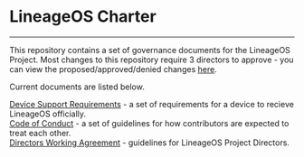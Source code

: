 # LineageOS Charter
---

This repository contains a set of governance documents for the LineageOS Project. Most changes to this repository require 3 directors to approve - you can view the proposed/approved/denied changes [here](https://review.lineageos.org/#/q/project:LineageOS/charter).

Current documents are listed below.

[Device Support Requirements](device-support-requirements.md) - a set of requirements for a device to recieve LineageOS officially.  
[Code of Conduct](code-of-conduct.md) - a set of guidelines for how contributors are expected to treat each other.  
[Directors Working Agreement](directors-working-agreement.md) - guidelines for LineageOS Project Directors.  
